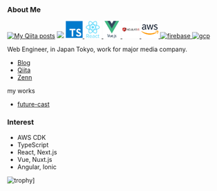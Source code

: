 ### About Me

[![My Qiita posts](https://qiita-badge.apiapi.app/s/mikkame/posts.svg)](http://qiita.com/hedrall)
![](https://komarev.com/ghpvc/?username=hedrall)
<a href="https://www.typescriptlang.org/" target="_blank"> <img src="https://raw.githubusercontent.com/devicons/devicon/master/icons/typescript/typescript-original.svg" alt="typescript" width="40" height="40" />
</a>
<a
  href="https://reactjs.org/" target="_blank"> <img src="https://raw.githubusercontent.com/devicons/devicon/master/icons/react/react-original-wordmark.svg" alt="react"
  width="40" height="40" />
</a>
<a href="https://vuejs.org/" target="_blank"> <img src="https://raw.githubusercontent.com/devicons/devicon/master/icons/vuejs/vuejs-original-wordmark.svg" alt="vuejs" width="40" height="40" /> </a>
<a href="https://angular.io" target="_blank">
  <img src="https://raw.githubusercontent.com/devicons/devicon/master/icons/angularjs/angularjs-original-wordmark.svg"
       alt="angularjs" width="40" height="40" />
</a>
<a href="https://aws.amazon.com" target="_blank">
  <img
    src="https://raw.githubusercontent.com/devicons/devicon/master/icons/amazonwebservices/amazonwebservices-original-wordmark.svg"
    alt="aws" width="40" height="40" />
</a>
<a href="https://firebase.google.com/" target="_blank">
  <img src="https://www.vectorlogo.zone/logos/firebase/firebase-icon.svg" alt="firebase" width="40" height="40" />
</a>
<a
  href="https://cloud.google.com" target="_blank"> <img src="https://www.vectorlogo.zone/logos/google_cloud/google_cloud-icon.svg" alt="gcp" width="40" height="40" />
</a>

Web Engineer, in Japan Tokyo, work for major media company.

- [Blog](https://blog.hedrall.work)
- [Qiita](https://qiita.com/hedrall)
- [Zenn](https://zenn.dev/hedrall)

my works
- [future-cast](https://future-cast.jp)

### Interest

- AWS CDK
- TypeScript
- React, Next.js
- Vue, Nuxt.js
- Angular, Ionic

![trophy](https://github-profile-trophy.vercel.app/?username=hedrall)]



